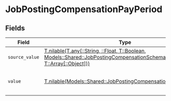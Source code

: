 # JobPostingCompensationPayPeriod


## Fields

| Field                                                                                                                                                                                  | Type                                                                                                                                                                                   | Required                                                                                                                                                                               | Description                                                                                                                                                                            | Example                                                                                                                                                                                |
| -------------------------------------------------------------------------------------------------------------------------------------------------------------------------------------- | -------------------------------------------------------------------------------------------------------------------------------------------------------------------------------------- | -------------------------------------------------------------------------------------------------------------------------------------------------------------------------------------- | -------------------------------------------------------------------------------------------------------------------------------------------------------------------------------------- | -------------------------------------------------------------------------------------------------------------------------------------------------------------------------------------- |
| `source_value`                                                                                                                                                                         | [T.nilable(T.any(::String, ::Float, T::Boolean, Models::Shared::JobPostingCompensationSchemas4, T::Array[::Object]))](../../models/shared/jobpostingcompensationschemassourcevalue.md) | :heavy_minus_sign:                                                                                                                                                                     | The source value of the pay period.                                                                                                                                                    | Hour                                                                                                                                                                                   |
| `value`                                                                                                                                                                                | [T.nilable(Models::Shared::JobPostingCompensationSchemasValue)](../../models/shared/jobpostingcompensationschemasvalue.md)                                                             | :heavy_minus_sign:                                                                                                                                                                     | The pay period of the job postings.                                                                                                                                                    | hour                                                                                                                                                                                   |